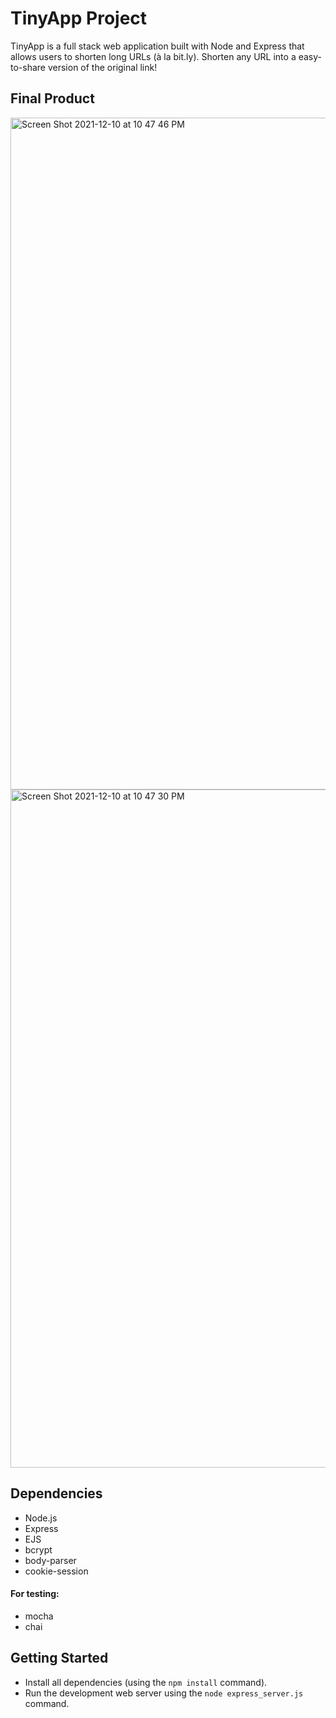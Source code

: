 # TinyApp Project

TinyApp is a full stack web application built with Node and Express that allows users to shorten long URLs (à la bit.ly). Shorten any URL into a easy-to-share version of the original link!

## Final Product
<img width="1075" alt="Screen Shot 2021-12-10 at 10 47 46 PM" src="https://user-images.githubusercontent.com/79466802/145662694-aeb68a93-3cc5-4e65-9cbf-7fba6b899623.png">

<img width="1085" alt="Screen Shot 2021-12-10 at 10 47 30 PM" src="https://user-images.githubusercontent.com/79466802/145662697-eea70b83-50d4-4cce-8bba-71de799a33f3.png">

## Dependencies

- Node.js
- Express
- EJS
- bcrypt
- body-parser
- cookie-session

#### For testing: 

- mocha
- chai

## Getting Started

- Install all dependencies (using the `npm install` command).
- Run the development web server using the `node express_server.js` command.
